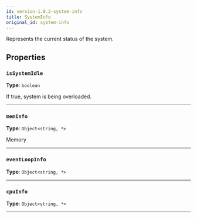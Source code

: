 ```yaml
---
id: version-1.0.2-system-info
title: SystemInfo
original_id: system-info
---
```


<a name="systeminfo"></a>

Represents the current status of the system.

## Properties

### `isSystemIdle`

**Type**: `boolean`

If true, system is being overloaded.

---

### `memInfo`

**Type**: `Object<string, *>`

Memory

---

### `eventLoopInfo`

**Type**: `Object<string, *>`

---

### `cpuInfo`

**Type**: `Object<string, *>`

---
